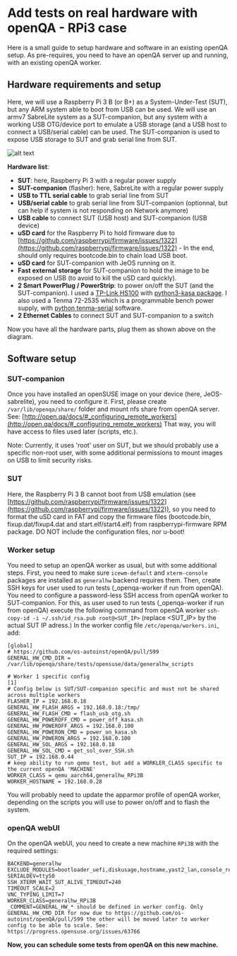 
# Add tests on real hardware with openQA - RPi3 case

Here is a small guide to setup hardware and software in an existing openQA setup.
As pre-requires, you need to have an openQA server up and running, with an existing openQA worker.

## Hardware requirements and setup

Here, we will use a Raspberry Pi 3 B (or B+) as a System-Under-Test (SUT), but any ARM system able to boot from USB can be used.
We will use an armv7 SabreLite system as a SUT-companion, but any system with a working USB OTG/device port to emulate a USB storage (and a USB host to connect a USB/serial cable) can be used.
The SUT-companion is used to expose USB storage to SUT and grab serial line from SUT.

![alt text](https://paste.opensuse.org/view/raw/13032363 "Hardware setup")

**Hardware list**:

  * **SUT**: here, Raspberry Pi 3 with a regular power supply
  * **SUT-companion** (flasher): here, SabreLite with a regular power supply
  * **USB to TTL serial cable** to grab serial line from SUT
  * **USB/serial cable** to grab serial line from SUT-companion (optionnal, but can help if system is not responding on Network anymore)
  * **USB cable** to connect SUT (USB host) and SUT-companion (USB device)
  * **uSD card** for the Raspberry Pi to hold firmware due to [https://github.com/raspberrypi/firmware/issues/1322](https://github.com/raspberrypi/firmware/issues/1322) - In the end, should only requires bootcode.bin to chain load USB boot.
  * **uSD card** for SUT-companion with JeOS running on it.
  * **Fast external storage** for SUT-companion to hold the image to be exposed on USB (to avoid to kill the uSD card quickly).
  * **2 Smart PowerPlug / PowerStrip**: to power on/off the SUT (and the SUT-companion). I used a [TP-Link HS100](https://www.tp-link.com/en/home-networking/smart-plug/hs100/) with [python3-kasa package](https://build.opensuse.org/package/show/devel:languages:python/python-kasa). I also used a Tenma 72-2535 which is a programmable bench power supply, with [python tenma-serial](https://github.com/kxtells/tenma-serial) software.
  * **2 Ethernet Cables** to connect SUT and SUT-companion to a switch

Now you have all the hardware parts, plug them as shown above on the diagram.


## Software setup

### SUT-companion

Once you have installed an openSUSE image on your device (here, JeOS-sabrelite), you need to configure it.
First, please create ` /var/lib/openqa/share/` folder and mount nfs share from openQA server. See: [http://open.qa/docs/#_configuring_remote_workers](http://open.qa/docs/#_configuring_remote_workers)
That way, you will have access to files used later (scripts, etc.).

Note: Currently, it uses 'root' user on SUT, but we should probably use a specific non-root user, with some additional permissions to mount images on USB to limit security risks.


### SUT

Here, the Raspberry Pi 3 B cannot boot from USB emulation (see [https://github.com/raspberrypi/firmware/issues/1322](https://github.com/raspberrypi/firmware/issues/1322)), so you need to format the uSD card in FAT and copy the firmware files (bootcode.bin, fixup.dat/fixup4.dat and start.elf/start4.elf) from raspberrypi-firmware RPM package.
DO NOT include the configuration files, nor u-boot!

### Worker setup

You need to setup an openQA worker as usual, but with some additional steps.
First, you need to make sure `icewm-default` and `xterm-console` packages are installed as `generalhw` backend requires them.
Then, create SSH keys for user used to run tests (_openqa-worker if run from openQA).
You need to configure a password-less SSH access from openQA worker to SUT-companion. For this, as user used to run tests (_openqa-worker if run from openQA) execute the following command from openQA worker `ssh-copy-id -i ~/.ssh/id_rsa.pub root@<SUT_IP>` (replace <SUT_IP> by the actual SUT IP adress.)
In the worker config file `/etc/openqa/workers.ini`, add:

```
[global]
# https://github.com/os-autoinst/openQA/pull/599
GENERAL_HW_CMD_DIR = /var/lib/openqa/share/tests/opensuse/data/generalhw_scripts

# Worker 1 specific config
[1]
# Config below is SUT/SUT-companion specific and must not be shared across multiple workers
FLASHER_IP = 192.168.0.18
GENERAL_HW_FLASH_ARGS = 192.168.0.18:/tmp/
GENERAL_HW_FLASH_CMD = flash_usb_otg.sh
GENERAL_HW_POWEROFF_CMD = power_off_kasa.sh
GENERAL_HW_POWEROFF_ARGS = 192.168.0.100
GENERAL_HW_POWERON_CMD = power_on_kasa.sh
GENERAL_HW_POWERON_ARGS = 192.168.0.100
GENERAL_HW_SOL_ARGS = 192.168.0.18
GENERAL_HW_SOL_CMD = get_sol_over_SSH.sh
SUT_IP = 192.168.0.44
# keep ability to run qemu test, but add a WORKLER_CLASS specific to the current openQA 'MACHINE'
WORKER_CLASS = qemu_aarch64,generalhw_RPi3B
WORKER_HOSTNAME = 192.168.0.28
```

You will probably need to update the apparmor profile of openQA worker, depending on the scripts you will use to power on/off and to flash the system.

### openQA webUI

On the openQA webUI, you need to create a new machine `RPi3B` with the required settings:

```
BACKEND=generalhw
EXCLUDE_MODULES=bootloader_uefi,diskusage,hostname,yast2_lan,console_reboot,gpt_ptable,sshd,ssh_cleanup,pam,yast2_lan_device_settings
SERIALDEV=ttyS0
SSH_XTERM_WAIT_SUT_ALIVE_TIMEOUT=240
TIMEOUT_SCALE=2
VNC_TYPING_LIMIT=7
WORKER_CLASS=generalhw_RPi3B
_COMMENT=GENERAL_HW_* should be defined in worker config. Only GENERAL_HW_CMD_DIR for now due to https://github.com/os-autoinst/openQA/pull/599 the other will be moved later to worker config to be able to scale. See: https://progress.opensuse.org/issues/63766

```

**Now, you can schedule some tests from openQA on this new machine.**

